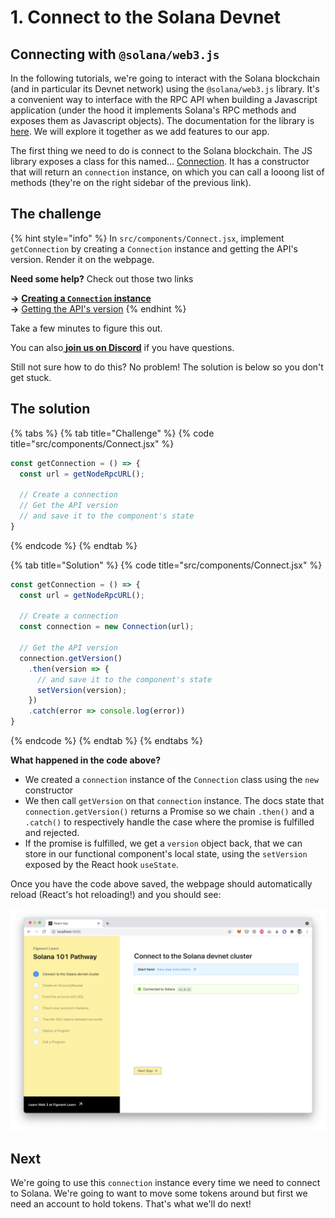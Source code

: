 # 1. Connect to the Solana Devnet

## Connecting with `@solana/web3.js`

In the following tutorials, we're going to interact with the Solana blockchain \(and in particular its Devnet network\) using the `@solana/web3.js` library. It's a convenient way to interface with the RPC API when building a Javascript application \(under the hood it implements Solana's RPC methods and exposes them as Javascript objects\). The documentation for the library is [here](https://solana-labs.github.io/solana-web3.js/). We will explore it together as we add features to our app.

The first thing we need to do is connect to the Solana blockchain. The JS library exposes a class for this named... [Connection](https://solana-labs.github.io/solana-web3.js/classes/connection.html). It has a constructor that will return an `connection` instance, on which you can call a looong list of methods \(they're on the right sidebar of the previous link\).

## The challenge

{% hint style="info" %}
In `src/components/Connect.jsx`, implement `getConnection` by creating a `Connection` instance and getting the API's version. Render it on the webpage.

**Need some help?** Check out those two links

**→** [**Creating a `Connection` instance**](https://solana-labs.github.io/solana-web3.js/classes/connection.html#constructor)  
**→** [Getting the API's version](https://solana-labs.github.io/solana-web3.js/classes/connection.html#getversion)
{% endhint %}

Take a few minutes to figure this out.

You can also[ **join us on Discord**](https://discord.gg/fszyM7K) if you have questions.

Still not sure how to do this? No problem! The solution is below so you don't get stuck.

## The solution

{% tabs %}
{% tab title="Challenge" %}
{% code title="src/components/Connect.jsx" %}
```jsx
const getConnection = () => {
  const url = getNodeRpcURL();

  // Create a connection
  // Get the API version
  // and save it to the component's state
}
```
{% endcode %}
{% endtab %}

{% tab title="Solution" %}
{% code title="src/components/Connect.jsx" %}
```javascript
const getConnection = () => {
  const url = getNodeRpcURL();

  // Create a connection
  const connection = new Connection(url);

  // Get the API version
  connection.getVersion()
    .then(version => {
      // and save it to the component's state  
      setVersion(version);
    })
    .catch(error => console.log(error))
}
```
{% endcode %}
{% endtab %}
{% endtabs %}

**What happened in the code above?**

* We created a `connection` instance of the `Connection` class using the `new` constructor
* We then call `getVersion` on that `connection` instance. The docs state that `connection.getVersion()` returns a Promise so we chain `.then()` and a `.catch()` to respectively handle the case where the promise is fulfilled and rejected.
* If the promise is fulfilled, we get a `version` object back, that we can store in our functional component's local state, using the `setVersion` exposed by the React hook `useState`.

Once you have the code above saved, the webpage should automatically reload \(React's hot reloading!\) and you should see:

![](../../../.gitbook/assets/screen-shot-2021-06-14-at-10.47.58-pm%20%281%29.png)

## Next

We're going to use this `connection` instance every time we need to connect to Solana. We're going to want to move some tokens around but first we need an account to hold tokens. That's what we'll do next!

